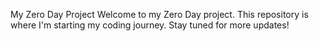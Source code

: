 My Zero Day Project
Welcome to my Zero Day project. This repository is where I'm starting my coding journey. Stay tuned for more updates!

